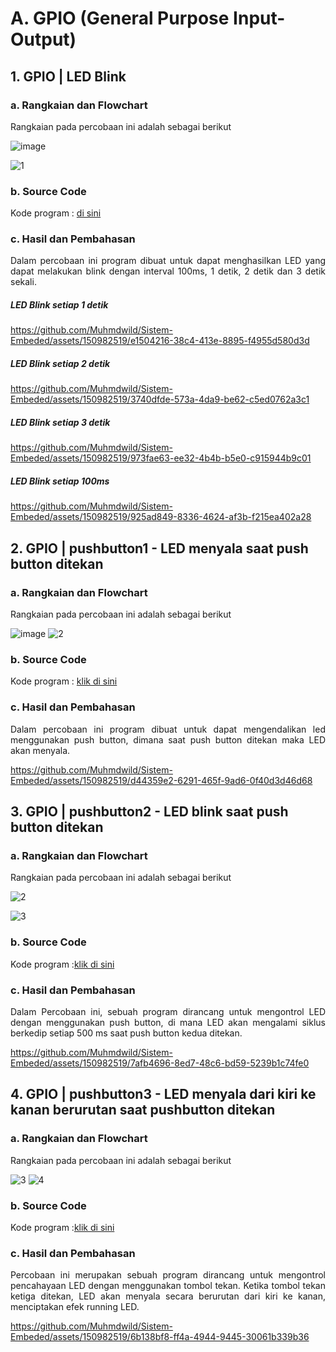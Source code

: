 # A. GPIO (General Purpose Input-Output)

## 1. GPIO | LED Blink

### a. Rangkaian dan Flowchart
Rangkaian pada percobaan ini adalah sebagai berikut

![image](https://github.com/Muhmdwild/Sistem-Embeded/assets/150982519/65dbb26b-6521-4052-b273-9f35197104a2)

![1](https://github.com/Muhmdwild/Sistem-Embeded/assets/150982519/cb71d022-a172-451e-8a3c-9e0e56b9522d)

### b. Source Code
Kode program : <a href="GPIO_1.2/GPIO_1.ino">di sini</a>

### c. Hasil dan Pembahasan
<p align="justify">Dalam percobaan ini program dibuat untuk dapat menghasilkan LED yang dapat melakukan blink dengan interval 100ms, 1 detik, 2 detik dan 3 detik sekali.

##### LED Blink setiap 1 detik
https://github.com/Muhmdwild/Sistem-Embeded/assets/150982519/e1504216-38c4-413e-8895-f4955d580d3d

##### LED Blink setiap 2 detik
https://github.com/Muhmdwild/Sistem-Embeded/assets/150982519/3740dfde-573a-4da9-be62-c5ed0762a3c1

##### LED Blink setiap 3 detik
https://github.com/Muhmdwild/Sistem-Embeded/assets/150982519/973fae63-ee32-4b4b-b5e0-c915944b9c01

##### LED Blink setiap 100ms
https://github.com/Muhmdwild/Sistem-Embeded/assets/150982519/925ad849-8336-4624-af3b-f215ea402a28


## 2. GPIO | pushbutton1 - LED menyala saat push button ditekan

### a. Rangkaian dan Flowchart
Rangkaian pada percobaan ini adalah sebagai berikut

![image](https://github.com/Muhmdwild/Sistem-Embeded/assets/150982519/65dbb26b-6521-4052-b273-9f35197104a2)
![2](https://github.com/Muhmdwild/Sistem-Embeded/assets/150982519/187cfb03-9d90-46da-baf1-aec70dffe744)


### b. Source Code
Kode program : <a href="GPIO_1.3%20Tambahkan%201%20LED%20dan%201%20push%20button%20pada%rangkaian/GPIO_1.2.ino">klik di sini</a>

### c. Hasil dan Pembahasan
<p align="justify">Dalam percobaan ini program dibuat untuk dapat mengendalikan led menggunakan push button, dimana saat push button ditekan maka LED akan menyala.

https://github.com/Muhmdwild/Sistem-Embeded/assets/150982519/d44359e2-6291-465f-9ad6-0f40d3d46d68


## 3. GPIO | pushbutton2 - LED blink saat push button ditekan

### a. Rangkaian dan Flowchart
Rangkaian pada percobaan ini adalah sebagai berikut

![2](https://github.com/Muhmdwild/Sistem-Embeded/assets/150982519/2554792d-22ef-40e7-85aa-cfee5868b7e8)

![3](https://github.com/Muhmdwild/Sistem-Embeded/assets/150982519/a272d524-1628-44df-ab67-8df81858010c)


### b. Source Code
Kode program :<a href="GPIO_1.3%20menyala%20kiri%kanan/GPIO_1.3.ino">klik di sini</a>

### c. Hasil dan Pembahasan
<p align="justify">Dalam Percobaan ini, sebuah program dirancang untuk mengontrol LED dengan menggunakan push button, di mana LED akan mengalami siklus berkedip setiap 500 ms saat push button kedua ditekan.

https://github.com/Muhmdwild/Sistem-Embeded/assets/150982519/7afb4696-8ed7-48c6-bd59-5239b1c74fe0


## 4. GPIO | pushbutton3 - LED menyala dari kiri ke kanan berurutan saat pushbutton ditekan

### a. Rangkaian dan Flowchart
Rangkaian pada percobaan ini adalah sebagai berikut

![3](https://github.com/Muhmdwild/Sistem-Embeded/assets/150982519/82cf5654-c32a-495c-9f1e-cf05f9523a3b)
![4](https://github.com/Muhmdwild/Sistem-Embeded/assets/150982519/e578ae80-43bc-4240-8e65-cbe8a204c1de)


### b. Source Code
Kode program :<a href="GPIO_1.3.2Menyala%20kiri%20kanan/Tambahkan_3_LED_dan_1_push_button_pada_rangkaian__kemudian_kemb.ino">klik di sini</a>

### c. Hasil dan Pembahasan
<p align="justify">Percobaan ini merupakan sebuah program dirancang untuk mengontrol pencahayaan LED dengan menggunakan tombol tekan. Ketika tombol tekan ketiga ditekan, LED akan menyala secara berurutan dari kiri ke kanan, menciptakan efek running LED.

https://github.com/Muhmdwild/Sistem-Embeded/assets/150982519/6b138bf8-ff4a-4944-9445-30061b339b36

